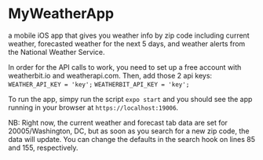 # MyWeatherApp
a mobile iOS app that gives you weather info by zip code including current weather, forecasted weather for the next 5 days, and weather alerts from the National Weather Service.

In order for the API calls to work, you need to set up a free account with weatherbit.io and weatherapi.com. Then, add those 2 api keys: 
```WEATHER_API_KEY = 'key';```
```WEATHERBIT_API_KEY = 'key';```

To run the app, simpy run the script `expo start` and you should see the app running in your browser at `https://localhost:19006`.

NB: Right now, the current weather and forecast tab data are set for 20005/Washington, DC, but as soon as you search for a new zip code, the data will update. You can change the defaults in the search hook on lines 85 and 155, respectively.
